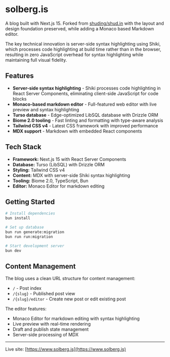 # solberg.is

A blog built with Next.js 15. Forked from [shuding/shud.in](https://github.com/shuding/shud.in) with the layout and design foundation preserved, while adding a Monaco based Markdown editor.

The key technical innovation is server-side syntax highlighting using Shiki, which processes code highlighting at build time rather than in the browser, resulting in zero JavaScript overhead for syntax highlighting while maintaining full visual fidelity.

## Features

- **Server-side syntax highlighting** - Shiki processes code highlighting in React Server Components, eliminating client-side JavaScript for code blocks
- **Monaco-based markdown editor** - Full-featured web editor with live preview and syntax highlighting
- **Turso database** - Edge-optimized LibSQL database with Drizzle ORM
- **Biome 2.0 tooling** - Fast linting and formatting with type-aware analysis
- **Tailwind CSS v4** - Latest CSS framework with improved performance
- **MDX support** - Markdown with embedded React components

## Tech Stack

- **Framework:** Next.js 15 with React Server Components
- **Database:** Turso (LibSQL) with Drizzle ORM
- **Styling:** Tailwind CSS v4
- **Content:** MDX with server-side Shiki syntax highlighting
- **Tooling:** Biome 2.0, TypeScript, Bun
- **Editor:** Monaco Editor for markdown editing

## Getting Started

```bash
# Install dependencies
bun install

# Set up database
bun run generate:migration
bun run run:migration

# Start development server
bun dev
```

## Content Management

The blog uses a clean URL structure for content management:

- `/` - Post index
- `/{slug}` - Published post view
- `/{slug}/editor` - Create new post or edit existing post

The editor features:

- Monaco Editor for markdown editing with syntax highlighting
- Live preview with real-time rendering
- Draft and publish state management
- Server-side processing of MDX

---

Live site: [https://www.solberg.is](https://www.solberg.is)
